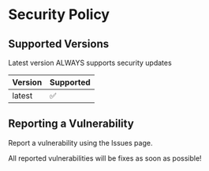 # Security Policy

## Supported Versions

Latest version ALWAYS supports security updates

| Version | Supported          |
| ------- | ------------------ |
| latest  | :white_check_mark: |  

## Reporting a Vulnerability

Report a vulnerability using the Issues page.

All reported vulnerabilities will be fixes as soon as possible!

